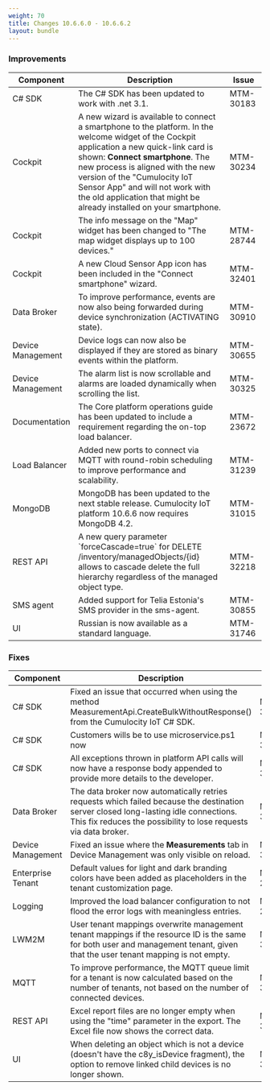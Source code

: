 ```yaml
---
weight: 70
title: Changes 10.6.6.0 - 10.6.6.2
layout: bundle
---
```


### Improvements

<div><table ><colgroup>
<col style="width: 15%;"><col style="width: 70%;"><col style="width: 15%;"></colgroup>
<thead><tr>
<th>
Component</th>
<th>
Description</th>
<th>
Issue</th>
</tr>
</thead><tbody><tr>
<td>
C# SDK</td>
<td > The C# SDK has been updated to work with .net 3.1. </td>
<td>
MTM-30183</td>
</tr>

<tr>
<td>
Cockpit</td>
<td > A new wizard is available to connect a smartphone to the platform. In the welcome widget of the Cockpit application a new quick-link card is shown: <b>Connect smartphone</b>. The new process is aligned with the new version of the "Cumulocity IoT Sensor App" and will not work with the old application that might be already installed on your smartphone. </td>
<td>
MTM-30234</td>
</tr>

<tr>
<td>
Cockpit</td>
<td >  The info message on the "Map" widget has been changed to "The map widget displays up to 100 devices."&nbsp; </td>
<td>
MTM-28744</td>
</tr>

<tr>
<td>
Cockpit</td>
<td >  A new Cloud Sensor App icon has been included in the "Connect smartphone" wizard.  </td>
<td>
MTM-32401</td>
</tr>

<tr>
<td>
Data Broker</td>
<td >  To improve performance, events are now also being forwarded during device synchronization (ACTIVATING state). </td>
<td>
MTM-30910</td>
</tr>

<tr>
<td>
Device Management</td>
<td >  Device logs can now also be displayed if they are stored as binary events within the platform. </td>
<td>
MTM-30655</td>
</tr>

<tr>
<td>
Device Management</td>
<td > The alarm list is now scrollable and alarms are loaded dynamically when scrolling the list. </td>
<td>
MTM-30325</td>
</tr>

<tr>
<td>
Documentation</td>
<td > The Core platform operations guide has been updated to include a requirement regarding the on-top load balancer. </td>
<td>
MTM-23672</td>
</tr>

<tr>
<td>
Load Balancer</td>
<td > Added new ports to connect via MQTT with round-robin scheduling to improve performance and scalability.
 </td>
<td>
MTM-31239</td>
</tr>

<tr>
<td>
MongoDB</td>
<td > MongoDB has been updated to the next stable release. 
Cumulocity IoT platform 10.6.6 now requires MongoDB 4.2. </td>
<td>
MTM-31015</td>
</tr>

<tr>
<td>
REST API</td>
<td >  A new query parameter `forceCascade=true` for DELETE /inventory/managedObjects/{id} allows to cascade delete the full hierarchy regardless of the managed object type.  </td>
<td>
MTM-32218</td>
</tr>

<tr>
<td>
SMS agent </td>
<td >  Added support for Telia Estonia's SMS provider in the sms-agent. </td>
<td>
MTM-30855</td>
</tr>

<tr>
<td>
UI</td>
<td >  Russian is now available as a standard language. </td>
<td>
MTM-31746</td>
</tr>


</tbody></table></div>


<h3>
Fixes</h3>
<div><table ><colgroup>
<col style="width: 15%;"><col style="width: 70%;"><col style="width: 15%;"></colgroup>
<thead><tr>
<th>
Component</th>
<th>
Description</th>
<th>
Issue</th>
</tr>
</thead><tbody>
<tr>
<td>
C# SDK</td>
<td >  Fixed an issue that occurred when using the method MeasurementApi.CreateBulkWithoutResponse() from the Cumulocity IoT C# SDK.</td>
<td>
MTM-32066</td>
</tr>

<tr>
<td>
C# SDK</td>
<td > Customers wills be to use microservice.ps1 now</td>
<td>
MTM-30925</td>
</tr>

<tr>
<td>
C# SDK</td>
<td >  All exceptions thrown in platform API calls will now have a response body appended to provide more details to the developer.</td>
<td>
MTM-30924</td>
</tr>

<tr>
<td>
Data Broker</td>
<td >   The data broker now automatically retries requests which failed because the destination server closed long-lasting idle connections. This fix reduces the possibility to lose requests via data broker.</td>
<td>
MTM-32177</td>
</tr>

<tr>
<td>
Device Management</td>
<td >  Fixed an issue where the <b>Measurements</b> tab in Device Management was only visible on reload.</td>
<td>
MTM-32265</td>
</tr>

<tr>
<td>
Enterprise Tenant</td>
<td > Default values for light and dark branding colors have been added as placeholders in the tenant customization page.</td>
<td>
MTM-29625</td>
</tr>

<tr>
<td>
Logging</td>
<td >  Improved the load balancer configuration to not flood the error logs with meaningless entries.</td>
<td>
MTM-23462</td>
</tr>

<tr>
<td>
LWM2M</td>
<td >  User tenant mappings overwrite management tenant mappings if the resource ID is the same for both user and management tenant, given that the user tenant mapping is not empty.</td>
<td>
MTM-31536</td>
</tr>

<tr>
<td>
MQTT</td>
<td >  To improve performance, the MQTT queue limit for a tenant is now calculated based on the number of tenants, not based on the number of connected devices.&nbsp;</td>
<td>
MTM-31468</td>
</tr>

<tr>
<td>
REST API</td>
<td > Excel report files are no longer empty when using the "time" parameter in the export. The Excel file now shows the correct data.</td>
<td>
MTM-31620</td>
</tr>

<tr>
<td>
UI</td>
<td > When deleting an object which is not a device (doesn't have the c8y_isDevice fragment), the option to remove linked child devices is no longer shown.</td>
<td>
MTM-30873</td>
</tr>

</tbody></table></div>


